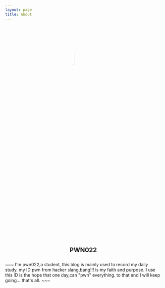 ```yaml
---
layout: page
title: About
---
```

<html>
  <style>
    .profile-pic{
      width: 18%;
      display: block;
      margin: auto;
      border-radius: 50%;
    }
    .nname{
      display: flex;
      align-items: center;
      font-size: 20px;
      font-weight: bold;
      justify-content: center;
      line-height: 0;
      padding-bottom: 18px;
    }
  </style>
<img src = "../assets/A.jpg" class="profile-pic">
<p class="nname">PWN022</p>
</html>
~~~
I'm pwn022,a student,
this blog is mainly used to record my daily study.   
my ID pwn from hacker slang,bang!!! is my faith and purpose.   
I use this ID is the hope that one day,can "pwn" everything.   
to that end I will keep going...   
that's all.
~~~
